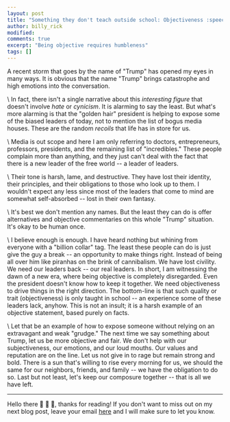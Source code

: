 ```yaml
---
layout: post
title: "Something they don't teach outside school: Objectiveness :speech_balloon:"
author: billy_rick
modified: 
comments: true
excerpt: "Being objective requires humbleness"
tags: []
---
```


A recent storm that goes by the name of "Trump" has opened my eyes in many ways. It is obvious that the name "Trump" brings catastrophe and high emotions into the conversation. 

\\
In fact, there isn't a single narrative about this *interesting figure* that doesn't involve *hate* or *cynicism*. It is alarming to say the least. But what's more alarming is that the "golden hair" president is helping to expose some of the biased leaders of today, not to mention the list of bogus media houses. These are the random *recoils* that life has in store for us. 

\\
Media is out scope and here I am only referring to doctors, entrepreneurs, professors, presidents, and the remaining list of "incredibles." These people complain more than anything, and they just can't deal with the fact that there is a new leader of the free world -- a leader of leaders.

\\
Their tone is harsh, lame, and destructive. They have lost their identity, their principles, and their obligations to those who look up to them. I wouldn't expect any less since most of the leaders that come to mind are somewhat self-absorbed -- lost in their own fantasy. 

\\
It's best we don't mention any names. But the least they can do is offer alternatives and objective commentaries on this whole "Trump" situation. It's okay to be human once. 

\\
I believe enough is enough. I have heard nothing but whining from everyone with a "billion collar" tag. The least these people can do is just give the guy a break -- an opportunity to make things right. Instead of being all over him like piranhas on the brink of cannibalism. We have lost civility. We need our leaders back -- our real leaders. In short, I am witnessing the dawn of a new era, where being objective is completely disregarded. Even the president doesn't know how to keep it together. We need objectiveness to drive things in the right direction. The bottom-line is that such quality or trait (objectiveness) is only taught in school -- an experience some of these leaders lack, anyhow. This is not an insult; it is a harsh example of an objective statement, based purely on facts. 

\\
Let that be an example of how to expose someone without relying on an extravagant and weak "grudge."  The next time we say something about Trump, let us be more objective and fair. We don't help with our subjectiveness, our emotions, and our loud mouths. Our values and reputation are on the line. Let us not give in to rage but remain strong and bold. There is a sun that's willing to rise every morning for us, we should the same for our neighbors, friends, and family -- we have the obligation to do so. Last but not least, let's keep our composure together -- that is all we have left. 


---
Hello there :wave: :wave: :wave:, thanks for reading! If you don't want to miss out on my next blog post, leave your email [here](https://goo.gl/forms/zLiYBvLdsHo37Dei1) and I will make sure to let you know. 